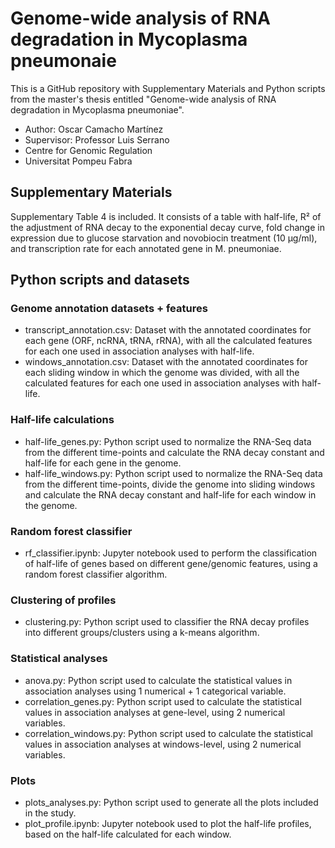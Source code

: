 # Genome-wide analysis of RNA degradation in Mycoplasma pneumonaie

This is a GitHub repository with Supplementary Materials and Python scripts from the master's thesis entitled "Genome-wide analysis of RNA degradation in Mycoplasma pneumoniae". 

- Author: Oscar Camacho Martínez
- Supervisor: Professor Luis Serrano
- Centre for Genomic Regulation
- Universitat Pompeu Fabra


## Supplementary Materials

Supplementary Table 4 is included. It consists of a table with half-life, R² of the adjustment of RNA decay to the exponential decay curve, fold change in expression due to glucose starvation and novobiocin treatment (10 µg/ml), and transcription rate for each annotated gene in M. pneumoniae.

## Python scripts and datasets

### Genome annotation datasets + features

- transcript_annotation.csv: Dataset with the annotated coordinates for each gene (ORF, ncRNA, tRNA, rRNA), with all the calculated features for each one used in association analyses with half-life.
- windows_annotation.csv: Dataset with the annotated coordinates for each sliding window in which the genome was divided, with all the calculated features for each one used in association analyses with half-life.

### Half-life calculations

- half-life_genes.py: Python script used to normalize the RNA-Seq data from the different time-points and calculate the RNA decay constant and half-life for each gene in the genome.
- half-life_windows.py: Python script used to normalize the RNA-Seq data from the different time-points, divide the genome into sliding windows and calculate the RNA decay constant and half-life for each window in the genome.

### Random forest classifier 
- rf_classifier.ipynb: Jupyter notebook used to perform the classification of half-life of genes based on different gene/genomic features, using a random forest classifier algorithm.

### Clustering of profiles
- clustering.py: Python script used to classifier the RNA decay profiles into different groups/clusters using a k-means algorithm.

### Statistical analyses

- anova.py: Python script used to calculate the statistical values in association analyses using 1 numerical + 1 categorical variable.
- correlation_genes.py: Python script used to calculate the statistical values in association analyses at gene-level, using 2 numerical variables.
- correlation_windows.py: Python script used to calculate the statistical values in association analyses at windows-level, using 2 numerical variables.

### Plots

- plots_analyses.py: Python script used to generate all the plots included in the study.
- plot_profile.ipynb: Jupyter notebook used to plot the half-life profiles, based on the half-life calculated for each window.
